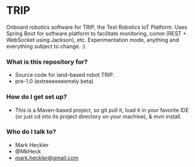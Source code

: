 # TRIP

Onboard robotics software for TRIP, the Test Robotics IoT Platform. Uses Spring Boot for software platform to facilitate monitoring, comm (REST + WebSocket using Jackson), etc. Experimentation mode, anything and everything subject to change. :)

### What is this repository for? ###

* Source code for land-based robot TRIP.
* pre-1.0 (extreeeeeeemely beta)

### How do I get set up? ###

* This is a Maven-based project, so git pull it, load it in your favorite IDE (or just cd into its project directory on your machine), & mvn install.

### Who do I talk to? ###

* Mark Heckler
* @MkHeck
* mark.heckler@gmail.com
